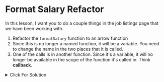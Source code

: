 # Format Salary Refactor

In this lesson, I want you to do a couple things in the job listings page that we have been working with.

1. Refactor the `formatSalary` function to an arrow function
2. Since this is no longer a named function, it will be a variable. You need to change the name in the two places that it is called.
3. One of the calls is in another function. Since it's a variable, it will no longer be available in the scope of the function it's called in. Think **callback**.

<details>
  <summary>Click For Solution</summary>

Here is the function that we have already created:

```php
function formatSalary($salary) {
  return '$' . number_format($salary, 2);
}
```

This is a good candidate for an arrow function because it is a simple function that can be written on one line.

Let's refactor it to use an arrow function:

```php
$formatSalary = fn($salary) => '$' . number_format($salary, 2);
```

We have a couple places to implement this. Let's go down into the HTML output and replace the function call with the arrow function. All you have to do is add the dollar sign:

```php
<li class="mb-2">
  <strong>Salary:</strong> <?php echo $formatSalary($job['salary']); ?>
</li>
```

The next place is within the `calculateAverageSalary` function. There is a little more to this since we are no longer dealing with a function, but a variable. We just need to pass in `$formatSalary` as a callback to the second argument to `calculateAverageSalary`:

```php
function calculateAverageSalary($jobListings, $formatSalary) {
  // ... rest of function ...
  return $formatSalary($averageSalary);
}
```

Now down in the output where we use the `calculateAverageSalary` function, we need to pass in the `$formatSalary` variable as the second argument:

```php
<div class="bg-green-100 rounded-lg shadow-md p-6 my-6">
  <h2 class="text-2xl font-semibold mb-4">Average Salary: <?php echo calculateAverageSalary($jobListings, $formatSalary)  ?></h2>
</div>
```

There we go! It should work the same as before, but now we are using a lambda function instead of a named function. This of course is not needed, but I wanted to give you a good example of how to use lambda and arrow functions.

</details>

